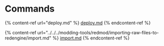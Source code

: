 # Commands

{% content-ref url="deploy.md" %}
[deploy.md](deploy.md)
{% endcontent-ref %}

{% content-ref url="../../../modding-tools/redmod/importing-raw-files-to-redengine/import.md" %}
[import.md](../../../modding-tools/redmod/importing-raw-files-to-redengine/import.md)
{% endcontent-ref %}
